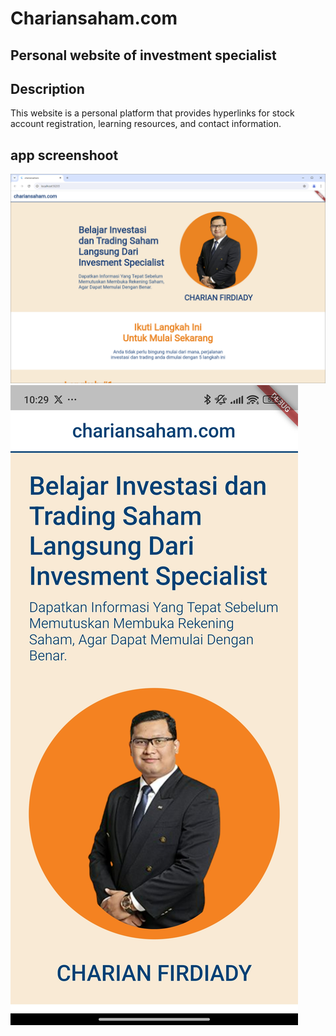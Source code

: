 # Chariansaham.com
## Personal website of investment specialist

## Description
This website is a personal platform that provides hyperlinks for stock account registration, learning resources, and contact information.

## app screenshoot
![image](https://github.com/vegatama/CharianSaham/blob/main/SS/homeWeb.png)
![image](https://github.com/vegatama/CharianSaham/blob/main/SS/mobile.jpg)
